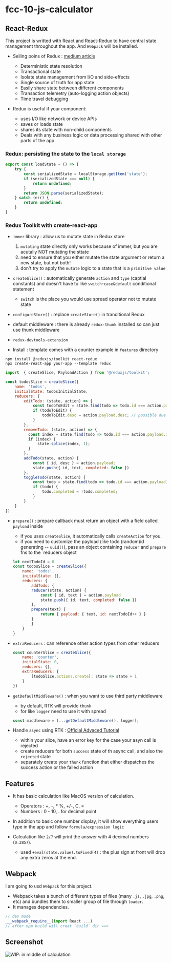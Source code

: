 # fcc-10-js-calculator
## React-Redux
This project is writted with React and React-Redux to have central state management throughout the app. And `Webpack` will be installed.

- Selling poins of Redux : [medium article](https://medium.com/javascript-scene/do-react-hooks-replace-redux-210bab340672)
    - Deterministic state resolution
    - Transactional state
    - Isolate state management from I/O and side-effects
    - Single source of truth for app state
    - Easily share state between different components
    - Transaction telemetry (auto-logging action objects)
    - Time travel debugging

- Redux is useful if your component:
    - uses I/O like network or device APIs
    - saves or loads state
    - shares its state with non-child components
    - Deals with any business logic or data processing shared with other parts of the app

### Redux: persisting the state to the `local storage`
```js
export const loadState = () => {
    try {
        const serializedState = localStorage.getItem('state');
        if (serializedState === null) {
            return undefined;
        }
        return JSON.parse(serializedState);
    } catch (err) {
        return undefined;
    }
}
```

### Redux Toolkit with create-react-app
- `immer` library : allow us to mutate state in Redux store
    1. `mutating` state directly only works because of immer, but you are acutally NOT mutating the sttate
    2. need to ensure that you either mutate the state argument or return a new state, but not both!
    3. don't try to apply the `mutate` logic to a state that is a `primitive value`

- `createSlice()` : automatically generate `action` and `type` (captial constants) and doesn't have to like `switch`-`case&default` conditional statement  
    - `switch` is the place you would use spread operator not to mutate state
- `configureStore()` : replace `createStore()` in tranditional Redux
- default middleware : there is already `redux-thunk` installed so can just use thunk middleware
- `redux-devtools-extension`

- Install : template comes with a counter example in `features` directory
```
npm install @reduxjs/toolkit react-redux
npx create-react-app your-app --template redux
```
```js
import  { createSlice, PayloadAction } from '@reduxjs/toolkit';

const todosSlice = createSlice({
    name: 'todos',
    initialState: todosInitialState,
    reducers: {
        editTodo: (state, action) => {
            const todoToEdit = state.find(todo => todo.id === action.payload.id)
            if (todoToEdit) {
                todoToEdit.desc = action.payload.desc; // possible due to `immmer` can `mutate`!
            }
        },
        removeTodo: (state, action) => {
          const index = state.find(todo => todo.id === action.payload.id);
          if (index) {
              state.splice(index, 1);
          }  
        },
        addTodo(state, action) {
            const { id, desc } = action.payload;
            state.push({ id, text, completed: false })
        },
        toggleTodo(state, action) {
            const todo = state.find(todo => todo.id === action.payload)
            if (todo) {
                todo.completed = !todo.completed;
            }
        }
    }
})
```

- `prepare()` : prepare callback must return an object with a field called `payload` inside
    - if you uses `createSlice`, it automatically calls `createAction` for you.
    - if you need to customize the payload (like todo (random)id generating -- `uuid()`), pass an object containing `reducer` and `prepare` fns to the `reducers object
    ```js
    let nextTodoId = 0
    const todosSlice = createSlice({
        name: 'todos',
        initialState: [],
        reducers: {
            addTodo: {
            reducer(state, action) {
                const { id, text } = action.payload
                state.push({ id, text, completed: false })
            },
            prepare(text) {
                return { payload: { text, id: nextTodoId++ } }
            }
            }
        }
    }
    ```

- `extraReducers` : can reference other action types from other reducers
    ```js
    const counterSlice = createSlice({
        name: 'counter',
        initialState: 0,
        reducers: {},
        extraReducers: {
            [todoSlice.actions.create]: state => state + 1
        }
    })
    ```

- `getDefaultMiddleware()` : when you want to use third party middleware
    - by default, RTK will provide `thunk`
    - for like `logger` need to use it with spread
    ```js
    const middleware = [...getDefaultMiddleware(), logger];
    ```

- Handle `async` using RTK : [Official Advaced Tutorial](https://redux-toolkit.js.org/tutorials/advanced-tutorial)
    - within your slice, have an error key for the case your asyn call is rejected
    - create reducers for both `success` state of th async call, and also the `rejected` state
    - separately create your `thunk` function that either dispatches the success action or the failed action

## Features
- It has basic calculation like MacOS version of calculation.
    - Operators : +, -, * %, +/-, C, =
    - Numbers : 0 - 10, . for decimal point
- In addition to basic one number display, it will show everything users type in the app and follow `formula/expression logic`

- Calculation like `2/7` will print the answer with 4 decimal numbers (`0.2857`).
    - used `+eval(state.value).toFixed(4)` : the plus sign at front will drop any extra zeros at the end.

## Webpack
I am going to usd `Webpack` for this project.
- Webpack takes a bunch of different types of files (many `.js`, `.jpg`, `.png`, etc) and bundles them to smaller group of file through `loader`.
- It manages dependencies.
``` js
// dev mode
___webpack_require__(import React ...)
// after npm build will creat `build` dir ==> 
```

## Screenshot
![WIP: in middle of calculation]('./rtk-cal/src/WIP-cal.png')